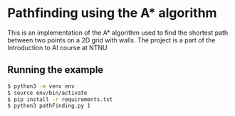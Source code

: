# Pathfinding using the A\* algorithm

This is an implementation of the A\* algorithm used to find the
shortest path between two points on a 2D grid with walls.
The project is a part of the Introduction to AI course at NTNU

## Running the example

```bash
$ python3 -m venv env
$ source env/bin/activate
$ pip install -r requirements.txt
$ python3 pathFinding.py 1
```
